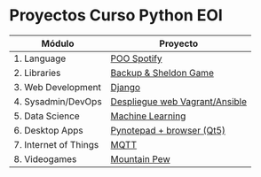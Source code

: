 # Proyectos Curso Python EOI
|Módulo  | Proyecto  |
|--|--|
|1. Language  |[POO Spotify](https://github.com/RoberHerraiz/proyectos-eoi/tree/master/lenguaje)
| 2. Libraries | [Backup & Sheldon Game](https://github.com/RoberHerraiz/proyectos-eoi/tree/master/librerias) |
| 3. Web Development | [Django](https://github.com/RoberHerraiz/shield) |
| 4. Sysadmin/DevOps| [Despliegue web Vagrant/Ansible](https://github.com/RoberHerraiz/proyectos-eoi/tree/master/sysadmin) |
| 5. Data Science | [Machine Learning](https://github.com/RoberHerraiz/proyectos-eoi/tree/master/data-science) |
| 6. Desktop Apps | [Pynotepad + browser (Qt5)](https://github.com/RoberHerraiz/proyectos-eoi/tree/master/desktop-apps) |
| 7. Internet of Things | [MQTT](https://github.com/RoberHerraiz/proyectos-eoi/tree/master/internet-of-things) |
| 8. Videogames | [Mountain Pew](https://github.com/RoberHerraiz/proyectos-eoi/tree/master/videogames) |
